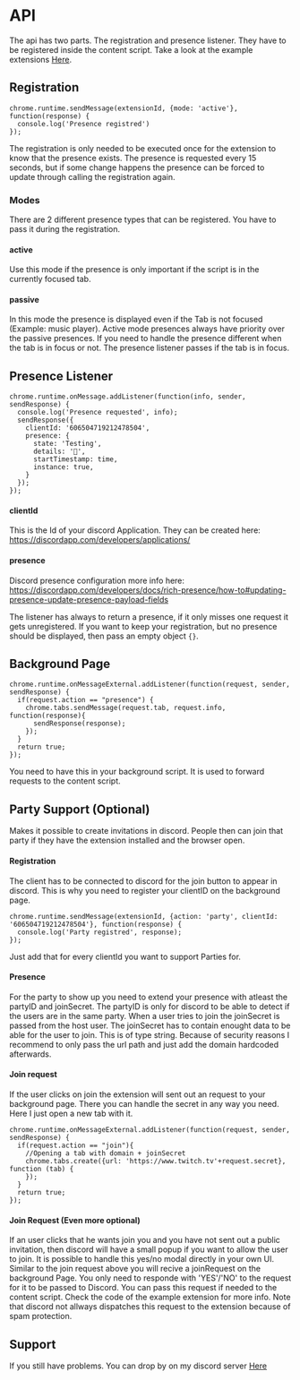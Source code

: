 # API
The api has two parts. The registration and presence listener. They have to be registered inside the content script. Take a look at the example extensions [Here](/Examples).

## Registration

```JS
chrome.runtime.sendMessage(extensionId, {mode: 'active'}, function(response) {
  console.log('Presence registred')
});
```
The registration is only needed to be executed once for the extension to know that the presence exists. The presence is requested every 15 seconds, but if some change happens the presence can be forced to update through calling the registration again.
### Modes
There are 2 different presence types that can be registered. You have to pass it during the registration.
#### active
Use this mode if the presence is only important if the script is in the currently focused tab.

#### passive
In this mode the presence is displayed even if the Tab is not focused (Example: music player). Active mode presences always have priority over the passive presences. If you need to handle the presence different when the tab is in focus or not. The presence listener passes if the tab is in focus.

## Presence Listener
```JS
chrome.runtime.onMessage.addListener(function(info, sender, sendResponse) {
  console.log('Presence requested', info);
  sendResponse({
    clientId: '606504719212478504',
    presence: {
      state: 'Testing',
      details: '🍱',
      startTimestamp: time,
      instance: true,
    }
  });
});
```
#### clientId
This is the Id of your discord Application. They can be created here: https://discordapp.com/developers/applications/

#### presence
Discord presence configuration more info here: https://discordapp.com/developers/docs/rich-presence/how-to#updating-presence-update-presence-payload-fields

The listener has always to return a presence, if it only misses one request it gets unregistered. If you want to keep your registration, but no presence should be displayed, then pass an empty object `{}`.

## Background Page
```JS
chrome.runtime.onMessageExternal.addListener(function(request, sender, sendResponse) {
  if(request.action == "presence") {
    chrome.tabs.sendMessage(request.tab, request.info, function(response){
      sendResponse(response);
    });
  }
  return true;
});
```
You need to have this in your background script. It is used to forward requests to the content script.

## Party Support (Optional)

Makes it possible to create invitations in discord. People then can join that party if they have the extension installed and the browser open.

#### Registration

The client has to be connected to discord for the join button to appear in discord. This is why you need to register your clientID on the background page.

```JS
chrome.runtime.sendMessage(extensionId, {action: 'party', clientId: '606504719212478504'}, function(response) {
  console.log('Party registred', response);
});
```

Just add that for every clientId you want to support Parties for.

#### Presence
For the party to show up you need to extend your presence with atleast the partyID and joinSecret.
The partyID is only for discord to be able to detect if the users are in the same party.
When a user tries to join the joinSecret is passed from the host user. The joinSecret has to contain enought data to be able for the user to join. This is of type string. Because of security reasons I recommend to only pass the url path and just add the domain hardcoded afterwards.

#### Join request
If the user clicks on join the extension will sent out an request to your background page. There you can handle the secret in any way you need. Here I just open a new tab with it.

```JS
chrome.runtime.onMessageExternal.addListener(function(request, sender, sendResponse) {
  if(request.action == "join"){
    //Opening a tab with domain + joinSecret
    chrome.tabs.create({url: 'https://www.twitch.tv'+request.secret}, function (tab) {
    });
  }
  return true;
});
```

#### Join Request (Even more optional)
If an user clicks that he wants join you and you have not sent out a public invitation, then discord will have a small popup if you want to allow the user to join. It is possible to handle this yes/no modal directly in your own UI. Similar to the join request above you will recive a joinRequest on the background Page. You only need to responde with 'YES'/'NO' to the request for it to be passed to Discord. You can pass this request if needed to the content script. Check the code of the example extension for more info. Note that discord not allways dispatches this request to the extension because of spam protection.

## Support
If you still have problems. You can drop by on my discord server [Here](https://discordapp.com/invite/cTH4yaw)

